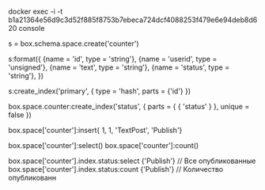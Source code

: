 docker exec -i -t b1a21364e56d9c3d52f885f8753b7ebeca724dcf4088253f479e6e94deb8d620 console

s = box.schema.space.create('counter')

s:format({
{name = 'id', type = 'string'},
{name = 'userid', type = 'unsigned'},
{name = 'text', type = 'string'},
{name = 'status', type = 'string'},
})

s:create_index('primary', {
type = 'hash',
parts = {'id'}
})



box.space.counter:create_index('status', { parts = { { 'status' } }, unique = false })

box.space['counter']:insert{ 1, 1, 'TextPost', 'Publish'}

box.space['counter']:select()
box.space['counter']:count()

box.space['counter'].index.status:select {'Publish'} // Все опубликованные
box.space['counter'].index.status:count {'Publish'} // Количество опубликованн